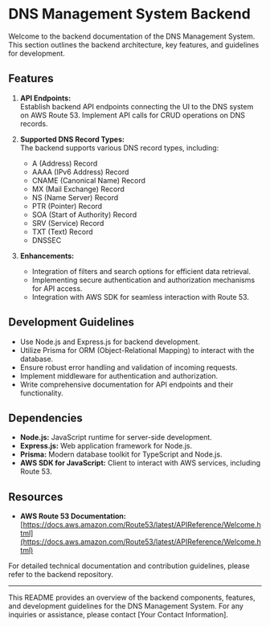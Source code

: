 # DNS Management System Backend

Welcome to the backend documentation of the DNS Management System. This section outlines the backend architecture, key features, and guidelines for development.

## Features

1. **API Endpoints:**  
   Establish backend API endpoints connecting the UI to the DNS system on AWS Route 53. Implement API calls for CRUD operations on DNS records.

2. **Supported DNS Record Types:**  
   The backend supports various DNS record types, including:
   - A (Address) Record
   - AAAA (IPv6 Address) Record
   - CNAME (Canonical Name) Record
   - MX (Mail Exchange) Record
   - NS (Name Server) Record
   - PTR (Pointer) Record
   - SOA (Start of Authority) Record
   - SRV (Service) Record
   - TXT (Text) Record
   - DNSSEC

3. **Enhancements:**  
   - Integration of filters and search options for efficient data retrieval.
   - Implementing secure authentication and authorization mechanisms for API access.
   - Integration with AWS SDK for seamless interaction with Route 53.

## Development Guidelines

- Use Node.js and Express.js for backend development.
- Utilize Prisma for ORM (Object-Relational Mapping) to interact with the database.
- Ensure robust error handling and validation of incoming requests.
- Implement middleware for authentication and authorization.
- Write comprehensive documentation for API endpoints and their functionality.

## Dependencies

- **Node.js:** JavaScript runtime for server-side development.
- **Express.js:** Web application framework for Node.js.
- **Prisma:** Modern database toolkit for TypeScript and Node.js.
- **AWS SDK for JavaScript:** Client to interact with AWS services, including Route 53.

## Resources

- **AWS Route 53 Documentation:** [https://docs.aws.amazon.com/Route53/latest/APIReference/Welcome.html](https://docs.aws.amazon.com/Route53/latest/APIReference/Welcome.html)

For detailed technical documentation and contribution guidelines, please refer to the backend repository.

---

This README provides an overview of the backend components, features, and development guidelines for the DNS Management System. For any inquiries or assistance, please contact [Your Contact Information].
